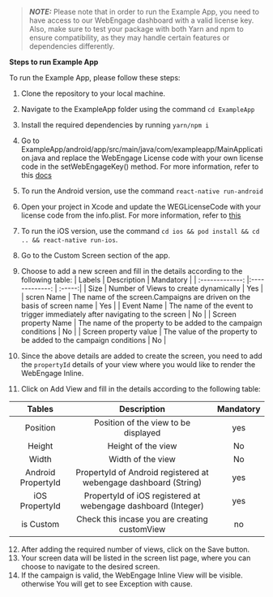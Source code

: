 
> **_NOTE:_**  Please note that in order to run the Example App, you need to have access to our WebEngage dashboard with a valid license key. Also, make sure to test your package with both Yarn and npm to ensure compatibility, as they may handle certain features or dependencies differently.



**Steps to run Example App**


To run the Example App, please follow these steps:

1. Clone the repository to your local machine.
2. Navigate to the ExampleApp folder using the command `cd ExampleApp`
3. Install the required dependencies by running `yarn/npm i`
4. Go to ExampleApp/android/app/src/main/java/com/exampleapp/MainApplication.java and replace the WebEngage License code with your own license code in the setWebEngageKey() method. For more information, refer to this [docs](https://docs.webengage.com/docs/android-getting-started#2-initialization)
5.  To run the Android version, use the command `react-native run-android`
6. Open your project in Xcode and update the WEGLicenseCode with your license code from the info.plist. For more information, refer to [this](https://docs.webengage.com/docs/ios-getting-started#3-configure-infoplist)
7. To run the iOS version, use the command `cd ios && pod install && cd .. && react-native run-ios`.
8. Go to the Custom Screen section of the app.
9. Choose to add a new screen and fill in the details according to the following table:
    | Labels  | Description                     | Mandatory  |
    | :-------------: |:-------------:                  | :-----:|
    | Size          | Number of Views to create dynamically | Yes |
    | scren Name      | The name of the screen.Campaigns are driven on the basis of screen name      | Yes |
    | Event Name | The name of the event to trigger immediately after navigating to the screen     | No |
    | Screen property Name | The name of the property to be added to the campaign conditions    | No |
    | Screen property value | The value of the property to be added to the campaign conditions    | No |



10.  Since the above details are added to create the screen, you need to add the `propertyId` details of your view where you would like to render the WebEngage Inline.


11.  Click on Add View and fill in the details according to the following table:

| Tables | Description | Mandatory |
| :---:   | :---: | :---: |
| Position | Position of the view to be displayed   | yes   |
| Height | Height of the view   | No   |
| Width | Width of the view   | No   |
| Android PropertyId | PropertyId of Android registered at webengage dashboard (String)   | yes   |
| iOS PropertyId | PropertyId of iOS registered at webengage dashboard (Integer)   | yes   |
| is Custom | Check this incase you are creating customView   | no   |

12. After adding the required number of views, click on the Save button.
13. Your screen data will be listed in the screen list page, where you can choose to navigate to the desired screen.
14. If the campaign is valid, the WebEngage Inline View will be visible. otherwise You will get to see Exception with cause.

